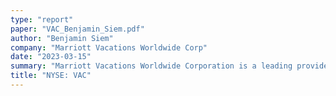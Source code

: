 ```yaml
---
type: "report"
paper: "VAC_Benjamin_Siem.pdf"
author: "Benjamin Siem"
company: "Marriott Vacations Worldwide Corp"
date: "2023-03-15"
summary: "Marriott Vacations Worldwide Corporation is a leading provider of vacation ownership, exchange, rental and resort and property management. As a former subsidiary of Marriot International, VAC is more than just a vacation ownership company, it offers vacation experiences through its exclusive brands such as the Ritz- Carlton Residences."
title: "NYSE: VAC"
---
```

